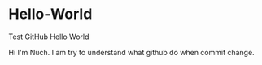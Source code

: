 # Hello-World
Test GitHub Hello World

Hi I'm Nuch. I am try to understand what github do when commit change.
